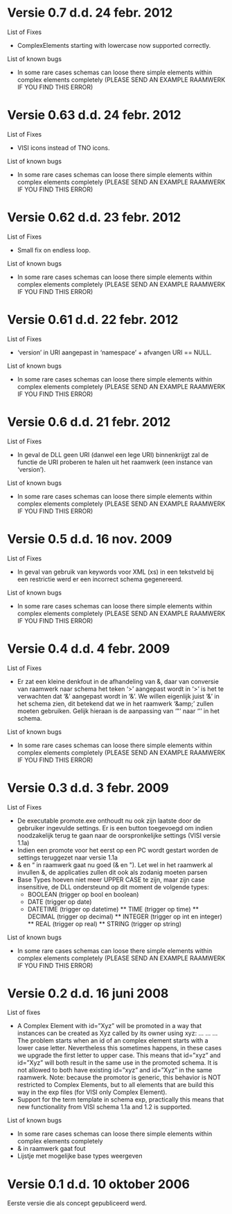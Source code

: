 **Versie 0.7 d.d. 24 febr. 2012**
=================================
List of Fixes
* ComplexElements starting with lowercase now supported correctly.  

List of known bugs
* In some rare cases schemas can loose there simple elements within complex elements completely (PLEASE SEND AN EXAMPLE RAAMWERK IF YOU FIND THIS ERROR)
	
**Versie 0.63 d.d. 24 febr. 2012**
=================================
List of Fixes
* VISI icons instead of TNO icons.  

List of known bugs
* In some rare cases schemas can loose there simple elements within complex elements completely (PLEASE SEND AN EXAMPLE RAAMWERK IF YOU FIND THIS ERROR)

**Versie 0.62 d.d. 23 febr. 2012**
=================================
List of Fixes
* Small fix on endless loop.  

List of known bugs
* In some rare cases schemas can loose there simple elements within complex elements completely (PLEASE SEND AN EXAMPLE RAAMWERK IF YOU FIND THIS ERROR)

**Versie 0.61 d.d. 22 febr. 2012**
=================================
List of Fixes
* ‘version’ in URI aangepast in ‘namespace’ + afvangen URI == NULL.  

List of known bugs
* In some rare cases schemas can loose there simple elements within complex elements completely (PLEASE SEND AN EXAMPLE RAAMWERK IF YOU FIND THIS ERROR)

**Versie 0.6 d.d. 21 febr. 2012**
=================================
List of Fixes
* In geval de DLL geen URI (danwel een lege URI) binnenkrijgt zal de functie de URI proberen te halen uit het raamwerk (een instance van ‘version’).  

List of known bugs
* In some rare cases schemas can loose there simple elements within complex elements completely (PLEASE SEND AN EXAMPLE RAAMWERK IF YOU FIND THIS ERROR)

**Versie 0.5 d.d. 16 nov. 2009**
=================================
List of Fixes
* In geval van gebruik van keywords voor XML (xs) in een tekstveld bij een restrictie werd er een incorrect schema gegenereerd.  

List of known bugs
* In some rare cases schemas can loose there simple elements within complex elements completely (PLEASE SEND AN EXAMPLE RAAMWERK IF YOU FIND THIS ERROR)

**Versie 0.4 d.d. 4 febr. 2009**
=================================
List of Fixes
* Er zat een kleine denkfout in de afhandeling van &, daar van conversie van raamwerk naar schema het teken ‘&gt;’ aangepast wordt in ‘>’ is het te verwachten dat ‘&amp;’ aangepast wordt in ‘&’. We willen eigenlijk juist ‘&amp;’ in het schema zien, dit betekend dat we in het raamwerk ‘&amp;amp;’ zullen moeten gebruiken. Gelijk hieraan is de aanpassing van ‘&quot;’ naar ‘’’ in het schema.  

List of known bugs
* In some rare cases schemas can loose there simple elements within complex elements completely (PLEASE SEND AN EXAMPLE RAAMWERK IF YOU FIND THIS ERROR)

**Versie 0.3 d.d. 3 febr. 2009**
=================================
List of Fixes
* De executable promote.exe onthoudt nu ook zijn laatste door de gebruiker ingevulde settings. Er is een button toegevoegd om indien noodzakelijk terug te gaan naar de oorspronkelijke settings (VISI versie 1.1a)
* Indien een promote voor het eerst op een PC wordt gestart worden de settings teruggezet naar versie 1.1a
* & en “ in raamwerk gaat nu goed (&amp; en &quot;). Let wel in het raamwerk al invullen &amp;, de applicaties zullen dit ook als zodanig moeten parsen
* Base Types hoeven niet meer UPPER CASE te zijn, maar zijn case insensitive, de DLL ondersteund op dit moment de volgende types:
	* BOOLEAN (trigger op bool en boolean)
	* DATE (trigger op date)
	* DATETIME (trigger op datetime)
**	TIME (trigger op time)
**	DECIMAL (trigger op decimal)
**	INTEGER (trigger op int en integer)
**	REAL (trigger op real)
**	STRING (trigger op string)

List of known bugs
* In some rare cases schemas can loose there simple elements within complex elements completely (PLEASE SEND AN EXAMPLE RAAMWERK IF YOU FIND THIS ERROR)

**Versie 0.2 d.d. 16 juni 2008**
=================================
List of fixes
* A Complex Element with id=”Xyz” will be promoted in a way that instances can be created as Xyz called by its owner using xyz:
      <xyz>
         <Xyz>…</Xyz>
         …
         <Xyz>…</Xyz>
      </xyz>
The problem starts when an id of an complex element starts with a lower case letter. Nevertheless this sometimes happens, in these cases we upgrade the first letter to upper case. This means that id=”xyz” and id=”Xyz” will both result in the same use in the promoted schema. It is not allowed to both have existing id=”xyz” and id=”Xyz” in the same raamwerk.
Note: because the promotor is generic, this behavior is NOT restricted to Complex Elements, but to all elements that are build this way in the exp files (for VISI only Complex Element).
* Support for the term template in schema exp, practically this means that new functionality from VISI schema 1.1a and 1.2 is supported.

List of known bugs
* In some rare cases schemas can loose there simple elements within complex elements completely
* & in raamwerk gaat fout
* Lijstje met mogelijke base types weergeven



**Versie 0.1 d.d. 10 oktober 2006**
=================================

Eerste versie die als concept gepubliceerd werd.